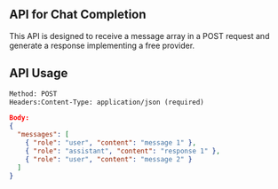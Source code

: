 ## API for Chat Completion

This API is designed to receive a message array in a POST request and generate a response implementing a free provider.

## API Usage

```txt
Method: POST
Headers:Content-Type: application/json (required)
```

```JSON
Body:
{
  "messages": [
    { "role": "user", "content": "message 1" },
    { "role": "assistant", "content": "response 1" },
    { "role": "user", "content": "message 2" }
  ]
}
```